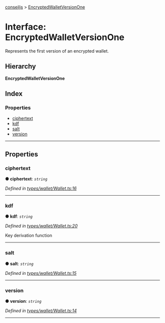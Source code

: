 [conseiljs](../README.md) > [EncryptedWalletVersionOne](../interfaces/encryptedwalletversionone.md)

# Interface: EncryptedWalletVersionOne

Represents the first version of an encrypted wallet.

## Hierarchy

**EncryptedWalletVersionOne**

## Index

### Properties

* [ciphertext](encryptedwalletversionone.md#ciphertext)
* [kdf](encryptedwalletversionone.md#kdf)
* [salt](encryptedwalletversionone.md#salt)
* [version](encryptedwalletversionone.md#version)

---

## Properties

<a id="ciphertext"></a>

###  ciphertext

**● ciphertext**: *`string`*

*Defined in [types/wallet/Wallet.ts:16](https://github.com/Cryptonomic/ConseilJS/blob/b4f6349/src/types/wallet/Wallet.ts#L16)*

___
<a id="kdf"></a>

###  kdf

**● kdf**: *`string`*

*Defined in [types/wallet/Wallet.ts:20](https://github.com/Cryptonomic/ConseilJS/blob/b4f6349/src/types/wallet/Wallet.ts#L20)*

Key derivation function

___
<a id="salt"></a>

###  salt

**● salt**: *`string`*

*Defined in [types/wallet/Wallet.ts:15](https://github.com/Cryptonomic/ConseilJS/blob/b4f6349/src/types/wallet/Wallet.ts#L15)*

___
<a id="version"></a>

###  version

**● version**: *`string`*

*Defined in [types/wallet/Wallet.ts:14](https://github.com/Cryptonomic/ConseilJS/blob/b4f6349/src/types/wallet/Wallet.ts#L14)*

___

